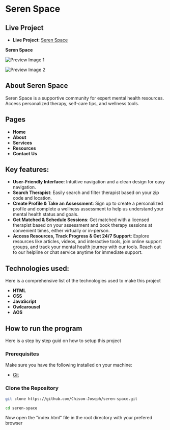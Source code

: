 # Seren Space

## Live Project

- **Live Project**: [Seren Space](https://github.com/Chisom-Joseph/seren-space)

**Seren Space**

![Preview Image 1](https://github.com/Chisom-Joseph/seren-space/trailer/1.png?raw=true)

![Preview Image 2](https://github.com/Chisom-Joseph/seren-space/trailer/2.png?raw=true)

## About Seren Space

Seren Space is a supportive community for expert mental health resources. Access personalized therapy, self-care tips, and wellness tools.

## Pages

- **Home**
- **About**
- **Services**
- **Resources**
- **Contact Us**

## Key features:

- **User-Friendly Interface**: Intuitive navigation and a clean design for easy navigation.
- **Search Therapist**: Easily search and filter therapist based on your zip code and location.
- **Create Profile & Take an Assessment**: Sign up to create a personalized profile and complete a wellness assessment to help us understand your mental health status and goals.
- **Get Matched & Schedule Sessions**: Get matched with a licensed therapist based on your assessment and book therapy sessions at convenient times, either virtually or in-person.
- **Access Resources, Track Progress & Get 24/7 Support**: Explore resources like articles, videos, and interactive tools, join online support groups, and track your mental health journey with our tools. Reach out to our helpline or chat service anytime for immediate support.

## Technologies used:

Here is a comprehensive list of the technologies used to make this project

- **HTML**
- **CSS**
- **JavaScript**
- **Owlcarousel**
- **AOS**

## How to run the program

Here is a step by step guid on how to setup this project

### Prerequisites

Make sure you have the following installed on your machine:

- [Git](https://git-scm.com/)

### Clone the Repository

```bash
git clone https://github.com/Chisom-Joseph/seren-space.git
```

```bash
cd seren-space
```

Now open the "index.html" file in the root directory with your prefered browser
